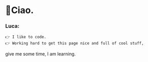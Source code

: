 # 👋Ciao.

### Luca:

	👉 I like to code.
	👉 Working hard to get this page nice and full of cool stuff, 
  give me some time, I am learning.